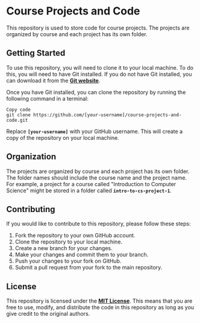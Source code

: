 # **Course Projects and Code**

This repository is used to store code for course projects. The projects are organized by course and each project has its own folder.

## **Getting Started**

To use this repository, you will need to clone it to your local machine. To do this, you will need to have Git installed. If you do not have Git installed, you can download it from the **[Git website](https://git-scm.com/)**.

Once you have Git installed, you can clone the repository by running the following command in a terminal:

```
Copy code
git clone https://github.com/[your-username]/course-projects-and-code.git

```

Replace **`[your-username]`** with your GitHub username. This will create a copy of the repository on your local machine.

## **Organization**

The projects are organized by course and each project has its own folder. The folder names should include the course name and the project name. For example, a project for a course called "Introduction to Computer Science" might be stored in a folder called **`intro-to-cs-project-1`**.

## **Contributing**

If you would like to contribute to this repository, please follow these steps:

1. Fork the repository to your own GitHub account.
2. Clone the repository to your local machine.
3. Create a new branch for your changes.
4. Make your changes and commit them to your branch.
5. Push your changes to your fork on GitHub.
6. Submit a pull request from your fork to the main repository.

## **License**

This repository is licensed under the **[MIT License](https://chat.openai.com/LICENSE)**. This means that you are free to use, modify, and distribute the code in this repository as long as you give credit to the original authors.
